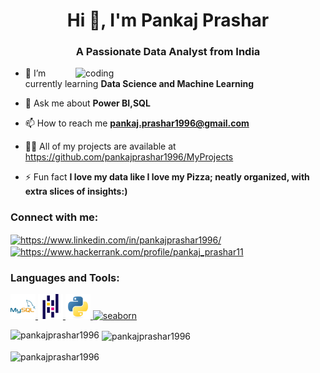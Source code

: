 <h1 align="center">Hi 👋, I'm Pankaj Prashar</h1>
<h3 align="center">A Passionate Data Analyst from India</h3>

<img align="right" alt="coding" width="400" src="https://user-images.githubusercontent.com/55389276/140866485-8fb1c876-9a8f-4d6a-98dc-08c4981eaf70.gif">

- 🌱 I’m currently learning **Data Science and Machine Learning**

- 💬 Ask me about **Power BI,SQL**

- 📫 How to reach me **pankaj.prashar1996@gmail.com**

- 👨‍💻 All of my projects are available at https://github.com/pankajprashar1996/MyProjects

- ⚡ Fun fact **I love my data like I love my Pizza; neatly organized, with extra slices of insights:)**

<h3 align="left">Connect with me:</h3>
<p align="left">
<a href="https://linkedin.com/in/https://www.linkedin.com/in/pankajprashar1996/" target="blank"><img align="center" src="https://raw.githubusercontent.com/rahuldkjain/github-profile-readme-generator/master/src/images/icons/Social/linked-in-alt.svg" alt="https://www.linkedin.com/in/pankajprashar1996/" height="30" width="40" /></a>
<a href="https://www.hackerrank.com/https://www.hackerrank.com/profile/pankaj_prashar11" target="blank"><img align="center" src="https://raw.githubusercontent.com/rahuldkjain/github-profile-readme-generator/master/src/images/icons/Social/hackerrank.svg" alt="https://www.hackerrank.com/profile/pankaj_prashar11" height="30" width="40" /></a>
</p>

<h3 align="left">Languages and Tools:</h3>
<p align="left"> <a href="https://www.mysql.com/" target="_blank" rel="noreferrer"> <img src="https://raw.githubusercontent.com/devicons/devicon/master/icons/mysql/mysql-original-wordmark.svg" alt="mysql" width="40" height="40"/> </a> <a href="https://pandas.pydata.org/" target="_blank" rel="noreferrer"> <img src="https://raw.githubusercontent.com/devicons/devicon/2ae2a900d2f041da66e950e4d48052658d850630/icons/pandas/pandas-original.svg" alt="pandas" width="40" height="40"/> </a> <a href="https://www.python.org" target="_blank" rel="noreferrer"> <img src="https://raw.githubusercontent.com/devicons/devicon/master/icons/python/python-original.svg" alt="python" width="40" height="40"/> </a> <a href="https://seaborn.pydata.org/" target="_blank" rel="noreferrer"> <img src="https://seaborn.pydata.org/_images/logo-mark-lightbg.svg" alt="seaborn" width="40" height="40"/> </a> </p>

<p><img align="left" src="https://github-readme-stats.vercel.app/api/top-langs?username=pankajprashar1996&show_icons=true&locale=en&layout=compact" alt="pankajprashar1996" /></p>

<p>&nbsp;<img align="center" src="https://github-readme-stats.vercel.app/api?username=pankajprashar1996&show_icons=true&locale=en" alt="pankajprashar1996" /></p>

<p><img align="center" src="https://github-readme-streak-stats.herokuapp.com/?user=pankajprashar1996&" alt="pankajprashar1996" /></p>
